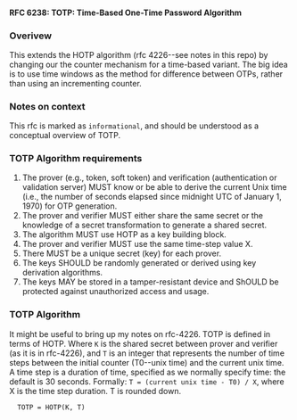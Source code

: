 #### RFC 6238: TOTP: Time-Based One-Time Password Algorithm
### Overivew
This extends the HOTP algorithm (rfc 4226--see notes in this repo) by changing our the counter mechanism for a time-based variant. The big idea is to use time windows as the method for difference between OTPs, rather than using an incrementing counter.

### Notes on context
This rfc is marked as `informational`, and should be understood as a conceptual overview of TOTP.

### TOTP Algorithm requirements
1) The prover (e.g., token, soft token) and verification (authentication or validation server) MUST know or be able to derive the current Unix time (i.e., the number of seconds elapsed since midnight UTC of January 1, 1970) for OTP generation.
2) The prover and verifier MUST either share the same secret or the knowledge of a secret transformation to generate a shared secret.
3) The algorithm MUST use HOTP as a key building block.
4) The prover and verifier MUST use the same time-step value X.
5) There MUST be a unique secret (key) for each prover.
6) The keys SHOULD be randomly generated or derived using key derivation algorithms.
7) The keys MAY be stored in a tamper-resistant device and ShOULD be protected against unauthorized access and usage.

### TOTP Algorithm
It might be useful to bring up my notes on rfc-4226. TOTP is defined in terms of HOTP. Where `K` is the shared secret between prover and verifier (as it is in rfc-4226), and `T` is an integer that represents the number of time steps between the initial counter (T0--unix time) and the current unix time. A time step is a duration of time, specified as we normally specify time: the default is 30 seconds. Formally: `T = (current unix time - T0) / X`, where X is the time step duration. T is rounded down.

```
  TOTP = HOTP(K, T)
```

